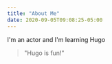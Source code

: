 ```yaml
---
title: "About Me"
date: 2020-09-05T09:08:25-05:00
---
```


I'm an actor and I'm learning Hugo

> "Hugo is fun!"

